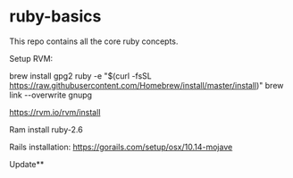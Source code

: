 # ruby-basics
This repo contains all the core ruby concepts.

Setup RVM:

brew install gpg2
ruby -e "$(curl -fsSL https://raw.githubusercontent.com/Homebrew/install/master/install)"
brew link --overwrite gnupg

https://rvm.io/rvm/install

Ram install ruby-2.6


Rails installation: 
https://gorails.com/setup/osx/10.14-mojave


Update**

